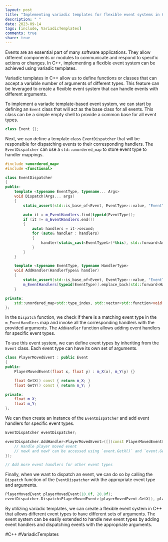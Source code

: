 ```yaml
---
layout: post
title: "Implementing variadic templates for flexible event systems in C++"
description: " "
date: 2023-09-14
tags: [include, VariadicTemplates]
comments: true
share: true
---
```


Events are an essential part of many software applications. They allow different components or modules to communicate and respond to specific actions or changes. In C++, implementing a flexible event system can be achieved using variadic templates.

Variadic templates in C++ allow us to define functions or classes that can accept a variable number of arguments of different types. This feature can be leveraged to create a flexible event system that can handle events with different arguments.

To implement a variadic template-based event system, we can start by defining an `Event` class that will act as the base class for all events. This class can be a simple empty shell to provide a common base for all event types.

```cpp
class Event {};
```

Next, we can define a template class `EventDispatcher` that will be responsible for dispatching events to their corresponding handlers. The `EventDispatcher` can use a `std::unordered_map` to store event type to handler mappings.

```cpp
#include <unordered_map>
#include <functional>

class EventDispatcher
{
public:
    template <typename EventType, typename... Args>
    void Dispatch(Args... args)
    {
        static_assert(std::is_base_of<Event, EventType>::value, "EventType must be derived from Event");

        auto it = m_EventHandlers.find(typeid(EventType));
        if (it != m_EventHandlers.end())
        {
            auto& handlers = it->second;
            for (auto& handler : handlers)
            {
                handler(static_cast<EventType&>(*this), std::forward<Args>(args)...);
            }
        }
    }

    template <typename EventType, typename HandlerType>
    void AddHandler(HandlerType&& handler)
    {
        static_assert(std::is_base_of<Event, EventType>::value, "EventType must be derived from Event");
        m_EventHandlers[typeid(EventType)].emplace_back(std::forward<HandlerType>(handler));
    }

private:
    std::unordered_map<std::type_index, std::vector<std::function<void(Event&, Args...)>>> m_EventHandlers;
};
```

In the `Dispatch` function, we check if there is a matching event type in the `m_EventHandlers` map and invoke all the corresponding handlers with the provided arguments. The `AddHandler` function allows adding event handlers for specific event types.

To use this event system, we can define event types by inheriting from the `Event` class. Each event type can have its own set of arguments.

```cpp
class PlayerMovedEvent : public Event
{
public:
    PlayerMovedEvent(float x, float y) : m_X(x), m_Y(y) {}

    float GetX() const { return m_X; }
    float GetY() const { return m_Y; }

private:
    float m_X;
    float m_Y;
};
```

We can then create an instance of the `EventDispatcher` and add event handlers for specific event types.

```cpp
EventDispatcher eventDispatcher;

eventDispatcher.AddHandler<PlayerMovedEvent>([](const PlayerMovedEvent& event, float newX, float newY) {
    // Handle player moved event
    // newX and newY can be accessed using `event.GetX()` and `event.GetY()`
});

// Add more event handlers for other event types
```

Finally, when we want to dispatch an event, we can do so by calling the `Dispatch` function of the `EventDispatcher` with the appropriate event type and arguments.

```cpp
PlayerMovedEvent playerMovedEvent(10.0f, 20.0f);
eventDispatcher.Dispatch<PlayerMovedEvent>(playerMovedEvent.GetX(), playerMovedEvent.GetY());
```

By utilizing variadic templates, we can create a flexible event system in C++ that allows different event types to have different sets of arguments. The event system can be easily extended to handle new event types by adding event handlers and dispatching events with the appropriate arguments.

#C++ #VariadicTemplates
